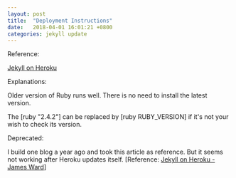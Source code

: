 ```yaml
---
layout: post
title:  "Deployment Instructions"
date:   2018-04-01 16:01:21 +0800
categories: jekyll update
---
```

Reference:

[Jekyll on Heroku][jekyll-on-heroku]

Explanations:

Older version of Ruby runs well. There is no need to install the latest version.

The [ruby "2.4.2"] can be replaced by [ruby RUBY_VERSION] if it's not your wish to check its version.

Deprecated:

I build one blog a year ago and took this article as reference. But it seems not working after Heroku updates itself.
[Reference: [Jekyll on Heroku - James Ward][james-ward]]

[jekyll-on-heroku]: https://blog.heroku.com/jekyll-on-heroku
[james-ward]: http://www.jamesward.com/2014/09/24/jekyll-on-heroku
